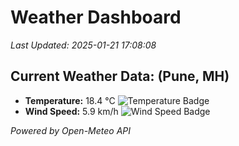 
# Weather Dashboard

_Last Updated: 2025-01-21 17:08:08_

## Current Weather Data: (Pune, MH)
- **Temperature:** 18.4 °C ![Temperature Badge](https://img.shields.io/badge/Temperature-Low%20Temp-blue)
- **Wind Speed:** 5.9 km/h ![Wind Speed Badge](https://img.shields.io/badge/Wind%20Speed-Low%20Wind-blue)

*Powered by Open-Meteo API*
